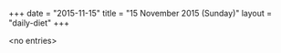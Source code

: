 +++
date = "2015-11-15"
title = "15 November 2015 (Sunday)"
layout = "daily-diet"
+++

<p>&lt;no entries&gt;</p>